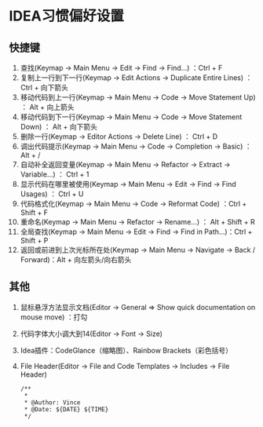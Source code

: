 # IDEA习惯偏好设置 

## 快捷键

1. 查找(Keymap -> Main Menu -> Edit -> Find -> Find...) ：Ctrl + F
2. 复制上一行到下一行(Keymap -> Edit Actions -> Duplicate Entire Lines) ： Ctrl + 向下箭头
3. 移动代码到上一行(Keymap -> Main Menu -> Code -> Move Statement Up) ： Alt + 向上箭头
4. 移动代码到下一行(Keymap -> Main Menu -> Code -> Move Statement Down) ： Alt + 向下箭头
5. 删除一行(Keymap -> Editor Actions -> Delete Line) ： Ctrl + D
6. 调出代码提示(Keymap -> Main Menu -> Code -> Completion -> Basic) ： Alt + /
7. 自动补全返回变量(Keymap -> Main Menu -> Refactor -> Extract -> Variable...) ： Ctrl + 1
8. 显示代码在哪里被使用(Keymap -> Main Menu -> Edit -> Find -> Find Usages) ： Ctrl + U 
9. 代码格式化(Keymap -> Main Menu -> Code -> Reformat Code) ：Ctrl + Shift + F
10. 重命名(Keymap -> Main Menu -> Refactor -> Rename...) ： Alt + Shift + R
11. 全局查找(Keymap -> Main Menu -> Edit -> Find -> Find in Path...)：Ctrl + Shift + P
12. 返回或前进到上次光标所在处(Keymap -> Main Menu -> Navigate -> Back / Forward)：Alt + 向左箭头/向右箭头



## 其他

1. 鼠标悬浮方法显示文档(Editor -> General => Show quick documentation on mouse move) ：打勾 

2. 代码字体大小调大到14(Editor -> Font -> Size)

3. Idea插件：CodeGlance（缩略图）、Rainbow Brackets（彩色括号）

4. File Header(Editor -> File and Code Templates -> Includes -> File Header)

   ```
   /**
    *
    * @Author: Vince
    * @Date: ${DATE} ${TIME}
    */
   ```